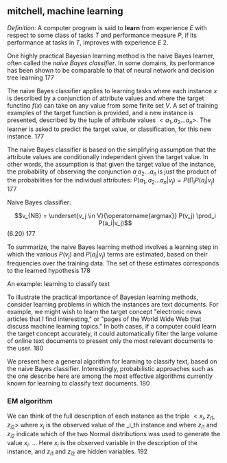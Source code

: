 ## mitchell,  machine learning

_Definition_: A computer program is said to **learn** from experience $E$ with respect to some class of tasks $T$ and performance measure $P$, if its performance at tasks in $T$, improves with experience $E$ 2. 

One highly practical Bayesian learning method is the naive Bayes learner, often called the _naive Bayes classifier_. In some domains, its performance has been shown to be comparable to that of neural network and decision tree learning 177

The naive Bayes classifier applies to learning tasks where each instance $x$ is described by a conjunction of attribute values and where the target functino $f(x)$ can take on any value from some finite set $V$. A set of training examples of the target function is provided, and a new instance is presented, described by the tuple of attribute values $<a_1, a_2 ... a_n>$. The learner is asked to predict the target value, or classification, for this new instance. 177

The naive Bayes classifier is based on the simplifying assumption that the attribute values are conditionally independent given the target value. In other words, the assumption is that given the target value of the instance, the probability of observing the conjunction $a_, a_2 ... a_n$ is just the product of the probabilities for the individual attributes: $P(a_1, a_2 ... a_n|v_j) = P(\prod_i P(a_i|v_j)$ 177

Naive Bayes classifier:

$$v_{NB} = \underset{v_j \in V}{\operatorname{argmax}} P(v_j) \prod_i P(a_i|v_j)$$ (6.20) 177

To summarize, the naive Bayes learning method involves a learning step in which the various $P(v_j)$ and $P(a_i|v_j)$ terms are estimated, based on their frequencies over the training data. The set of these estimates corresponds to the learned hypothesis 178

An example: learning to classify text

To illustrate the practical importance of Bayesian learning methods, consider learning problems in which the instances are text documents. For example, we might wish to learn the target concept "electronic news articles that I find interesting," or "pages of the World Wide Web that discuss machine learning topics." In both cases, if a computer could learn the target concept accurately, it could automatically filter the large volume of online text documents to present only the most relevant documents to the user. 180

We present here a general algorithm for learning to classify text, based on the naive Bayes classifier. Interestingly, probabilistic approaches such as the one describe here are among the most effective algorithms currently known for learning to classify text documents. 180

### EM algorithm
We can think of the full description of each instance as the triple $<x_i, z_{i1},z_{i2}>$ where $x_i$ is the observed value of the _i_th instance and where $z_{i1}$ and $z_{i2}$ indicate which of the two Normal distributions was used to generate the value $x_i$.   ... Here $x_i$ is the observed variable in the description of the instance, and $z_{i1}$ and $z_{i2}$ are hidden variables. 192
